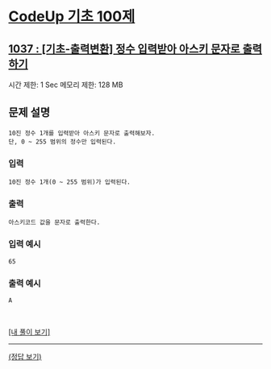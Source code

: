 # [CodeUp 기초 100제](https://codeup.kr/problem.php)

## [1037 : [기초-출력변환] 정수 입력받아 아스키 문자로 출력하기](https://codeup.kr/problem.php?id=1037)

시간 제한: 1 Sec  메모리 제한: 128 MB

## 문제 설명

    10진 정수 1개를 입력받아 아스키 문자로 출력해보자.
    단, 0 ~ 255 범위의 정수만 입력된다.

### 입력

    10진 정수 1개(0 ~ 255 범위)가 입력된다.

### 출력

    아스키코드 값을 문자로 출력한다.

### 입력 예시

    65

### 출력 예시

    A

</br>

[[내 풀이 보기]](https://github.com/flexboni/code_up/blob/master/1037/myCode.cpp)

---

[(정답 보기)](https://codeup.kr/showsource.php?id=10911873)